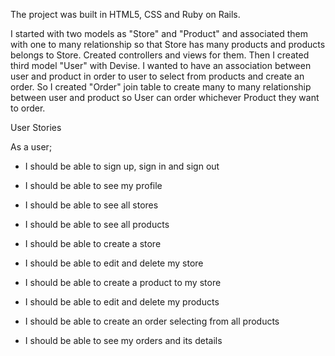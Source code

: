 
The project was built in HTML5, CSS and Ruby on Rails.

I started with two models as "Store" and "Product" and associated them with one to many relationship so that Store has many products and products belongs to Store. Created controllers and views for them. Then I created third model "User" with Devise. I wanted to have an association between user and product in order to user to select from products and create an order. So I created "Order" join table to create many to many relationship between user and product so User can order whichever Product they want to order.


User Stories

As a user;

- I should be able to sign up, sign in and sign out
- I should be able to see my profile

- I should be able to see all stores
- I should be able to see all products   
- I should be able to create a store
- I should be able to edit and delete my store
- I should be able to create a product to my store
- I should be able to edit and delete my products
- I should be able to create an order selecting from all products
- I should be able to see my orders and its details
